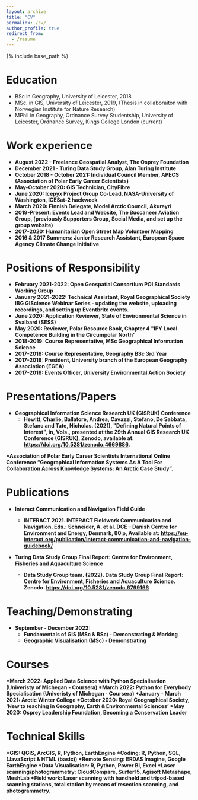 ```yaml
---
layout: archive
title: "CV"
permalink: /cv/
author_profile: true
redirect_from:
  - /resume
---
```


{% include base_path %}

Education
======
* BSc in Geography, University of Leicester, 2018
* MSc. in GIS, University of Leicester, 2019, (Thesis in collaboraiton with Norwegian Institute for Nature Research)
* MPhil in Geography, Ordnance Survey Studentship, University of Leicester, Ordnance Survey, Kings College London (current)

Work experience
======
* <b>August 2022 - Freelance Geospatial Analyst, The Osprey Foundation
* <b>December 2021 - Turing Data Study Group, Alan Turing Institute
* <b>October 2018 - October 2021:</b> Individual Council Member, APECS (Association of Polar Early Career Scientists) 
* <b>May-October 2020:</b> GIS Technician, CityFibre
* <b>June 2020:</b> Icepyx Project Group Co-Lead, NASA-University of Washington, ICESat-2 hackweek
* <b>March 2020:</b> Finnish Delegate, Model Arctic Council, Akureyri
* <b>2019-Present:</b> Events Lead and Website, The Buccaneer Aviation Group, (previously Supporters Group, Social Media, and set up the group website) 
* <b>2017-2020:</b> Humanitarian Open Street Map Volunteer Mapping
* <b>2016 & 2017 Summers:</b> Junior Research Assistant, European Space Agency Climate Change Initiative

Positions of Responsibility
======
* <b>February 2021-2022:</b> Open Geospatial Consortium POI Standards Working Group
* <b>January 2021-2022:</b> Technical Assistant, Royal Geographical Society IBG GIScience Webinar Series - updating the website, uploading recordings, and setting up Eventbrite events.
* <b>June 2020:</b> Application Reviewer, State of Environmental Science in Svalbard (SESS)
* <b>May 2020:</b> Reviewer, Polar Resource Book, Chapter 4 "IPY Local Competence Building in the Circumpolar North"
* <b>2018-2019:</b> Course Representative, MSc Geographical Information Science
* <b>2017-2018:</b> Course Representative, Geography BSc 3rd Year
* <b>2017-2018:</b> President, University branch of the European Geography Association (EGEA)
* <b>2017-2018:</b> Events Officer, University Environmental Action Society

Presentations/Papers
======
* <b>Geographical Information Science Research UK (GISRUK) Conference</b>
  * Hewitt, Charlie, Ballatore, Andrea, Cavazzi, Stefano, De Sabbata, Stefano and Tate, Nicholas. (2021), "Defining Natural Points of Interest", in, Vols., presented at the 29th Annual GIS Research UK Conference (GISRUK), Zenodo, available at: https://doi.org/10.5281/zenodo.4669886. 

*<b>Association of Polar Early Career Scientists International Online Conference</b> “Geographical Information Systems As A Tool For Collaboration Across Knowledge Systems: An Arctic Case Study”.

Publications
======
* <b>Interact Communication and Navigation Field Guide</b>
   *  INTERACT 2021. INTERACT Fieldwork Communication and Navigation. Eds.: Schneider, A. et al. DCE – Danish Centre for Environment and Energy, Denmark, 80 p, Available at: https://eu-interact.org/publication/interact-communication-and-navigation-guidebook/ 
  
* <b> Turing Data Study Group Final Report: Centre for Environment, Fisheries and Aquaculture Science<b>
   * Data Study Group team. (2022). Data Study Group Final Report: Centre for Environment, Fisheries and Aquaculture Science. Zenodo. https://doi.org/10.5281/zenodo.6799166 

Teaching/Demonstrating
======
* <b>September - December 2022:</b>
  *  Fundamentals of GIS (MSc & BSc) - Demonstrating & Marking
  *  Geographic Visualisation (MSc) - Demonstrating

Courses
======
*<b>March 2022:</b> Applied Data Science with Python Specialisation (Univeristy of Michegan - Coursera)
*<b>March 2022:</b> Python for Everybody Specialisation (Univeristy of Michegan - Coursera)
*<b>January - March 2021:</b> Arctic Winter College 
*<b>October 2020:</b> Royal Geographical Society, ‘New to teaching in Geography, Earth & Environmental Sciences’
*<b>May 2020:</b> Osprey Leadership Foundation, Becoming a Conservation Leader
  

Technical Skills
======
*<b>GIS:</b> QGIS, ArcGIS, R, Python, EarthEngine
*<b>Coding:</b> R, Python, SQL, (JavaScript & HTML (basic))
*<b>Remote Sensing:</b> ERDAS Imagine, Google EarthEngine
*<b>Data Visualisation:</b> R, Python, Power BI, Excel
*<b>Laser scanning/photogrammetry:</b> CloudCompare, Surfer15, Agisoft Metashape, MeshLab
*<b>Field work:</b> Laser scanning with handheld and tripod-based scanning stations, total station by means of resection scanning, and photogrammetry.
  
  
